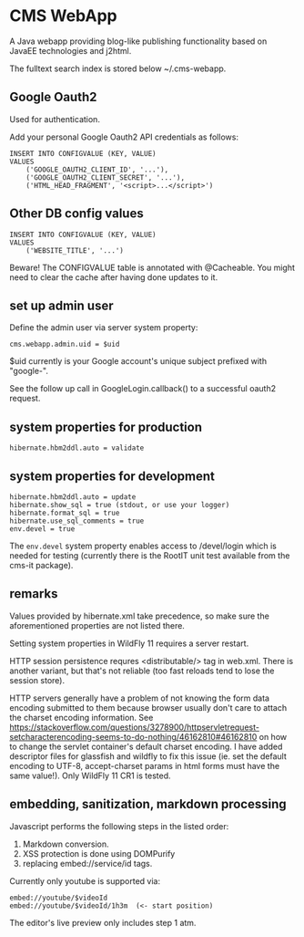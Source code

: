 # CMS WebApp

A Java webapp providing blog-like publishing functionality based on JavaEE
technologies and j2html.

The fulltext search index is stored below ~/.cms-webapp.

## Google Oauth2

Used for authentication.

Add your personal Google Oauth2 API credentials as follows:

    INSERT INTO CONFIGVALUE (KEY, VALUE)
    VALUES
        ('GOOGLE_OAUTH2_CLIENT_ID', '...'),
        ('GOOGLE_OAUTH2_CLIENT_SECRET', '...'),
        ('HTML_HEAD_FRAGMENT', '<script>...</script>')

## Other DB config values

    INSERT INTO CONFIGVALUE (KEY, VALUE)
    VALUES
        ('WEBSITE_TITLE', '...')

Beware! The CONFIGVALUE table is annotated with @Cacheable. You might need
to clear the cache after having done updates to it.

## set up admin user

Define the admin user via server system property:

    cms.webapp.admin.uid = $uid

$uid currently is your Google account's unique subject prefixed with "google-".

See the follow up call in GoogleLogin.callback() to a successful oauth2 request.

## system properties for production

    hibernate.hbm2ddl.auto = validate

## system properties for development

    hibernate.hbm2ddl.auto = update
    hibernate.show_sql = true (stdout, or use your logger)
    hibernate.format_sql = true
    hibernate.use_sql_comments = true
    env.devel = true

The `env.devel` system property enables access to /devel/login which is needed
for testing (currently there is the RootIT unit test available from the cms-it
package).

## remarks

Values provided by hibernate.xml take precedence, so make sure the aforementioned
properties are not listed there.

Setting system properties in WildFly 11 requires a server restart.

HTTP session persistence requres &lt;distributable/> tag in web.xml. There is another
variant, but that's not reliable (too fast reloads tend to lose the session store).

HTTP servers generally have a problem of not knowing the form data encoding submitted
to them because browser usually don't care to attach the charset encoding information.
See https://stackoverflow.com/questions/3278900/httpservletrequest-setcharacterencoding-seems-to-do-nothing/46162810#46162810
on how to change the servlet container's default charset encoding. I have added
descriptor files for glassfish and wildfly to fix this issue (ie. set the default
encoding to UTF-8, accept-charset params in html forms must have the same value!).
Only WildFly 11 CR1 is tested.

## embedding, sanitization, markdown processing

Javascript performs the following steps in the listed order:

1. Markdown conversion.
2. XSS protection is done using DOMPurify
3. replacing embed://service/id tags.

Currently only youtube is supported via:

    embed://youtube/$videoId
    embed://youtube/$videoId/1h3m  (<- start position)



The editor's live preview only includes step 1 atm.
